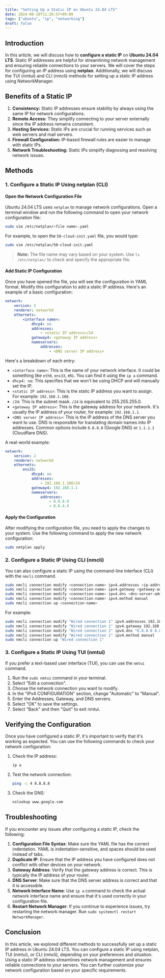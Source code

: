```yaml
---
title: "Setting Up a Static IP on Ubuntu 24.04 LTS"
date: 2024-08-10T11:26:57+09:00
tags: ["ubuntu", "ip", "networking"]
draft: false
---
```


## Introduction

In this article, we will discuss how to **configure a static IP** on **Ubuntu 24.04 LTS**. Static IP addresses are helpful for streamlining network management and ensuring reliable connections to your servers. We will cover the steps for configuring an IP address using **netplan**. Additionally, we will discuss the TUI (nmtui) and CLI (nmcli) methods for setting up a static IP address using NetworkManager.

## Benefits of a Static IP

1. **Consistency:** Static IP addresses ensure stability by always using the same IP for network configurations.
2. **Remote Access:** They simplify connecting to your server externally since the IP address remains consistent.
3. **Hosting Services:** Static IPs are crucial for running services such as web servers and mail servers.
4. **Firewall Configuration:** IP-based firewall rules are easier to manage with static IPs.
5. **Network Troubleshooting:** Static IPs simplify diagnosing and resolving network issues.

## Methods

### 1. Configure a Static IP Using netplan (CLI)

#### Open the Network Configuration File

Ubuntu 24.04 LTS uses `netplan` to manage network configurations. Open a terminal window and run the following command to open your network configuration file:

```bash
sudo vim /etc/netplan/<file name>.yaml
```

For example, to open the `50-cloud-init.yaml` file, you would type:

```bash
sudo vim /etc/netplan/50-cloud-init.yaml
```

> **Note:** The file name may vary based on your system. Use `ls /etc/netplan/` to check and specify the appropriate file.

#### Add Static IP Configuration

Once you have opened the file, you will see the configuration in YAML format. Modify this configuration to add a static IP address. Here's an example of a basic configuration:

```yaml
network:
    version: 2
    renderer: networkd
    ethernets:
        <interface name>:
            dhcp4: no
            addresses:
                - <static IP address>/24
            gateway4: <gateway IP address>
            nameservers:
                addresses:
                    - <DNS server IP address>
```

Here's a breakdown of each entry:

-   `<interface name>`: This is the name of your network interface. It could be something like `eth0`, `ens33`, etc. You can find it using the `ip a` command.
-   `dhcp4: no`: This specifies that we won't be using DHCP and will manually set the IP.
-   `<static IP address>`: This is the static IP address you want to assign. For example: `192.168.1.100`.
-   `/24`: This is the subnet mask. `/24` is equivalent to 255.255.255.0.
-   `<gateway IP address>`: This is the gateway address for your network. It's usually the IP address of your router, for example: `192.168.1.1`.
-   `<DNS server IP address>`: This is the IP address of the DNS server you want to use. DNS is responsible for translating domain names into IP addresses. Common options include `8.8.8.8` (Google DNS) or `1.1.1.1` (Cloudflare DNS).

A real-world example:

```yaml
network:
    version: 2
    renderer: networkd
    ethernets:
        ens33:
            dhcp4: no
            addresses:
                - 192.168.1.100/24
            gateway4: 192.168.1.1
            nameservers:
                addresses:
                    - 8.8.8.8
                    - 8.8.4.4
```

#### Apply the Configuration

After modifying the configuration file, you need to apply the changes to your system. Use the following command to apply the new network configuration:

```bash
sudo netplan apply
```

### 2. Configure a Static IP Using CLI (nmcli)

You can also configure a static IP using the command-line interface (CLI) with the `nmcli` command.

```bash
sudo nmcli connection modify <connection-name> ipv4.addresses <ip-address>/<subnetmask>
sudo nmcli connection modify <connection-name> ipv4.gateway <gateway-address>
sudo nmcli connection modify <connection-name> ipv4.dns <dns-server-address>
sudo nmcli connection modify <connection-name> ipv4.method manual
sudo nmcli connection up <connection-name>
```

For example:

```bash
sudo nmcli connection modify "Wired connection 1" ipv4.addresses 192.168.1.100/24
sudo nmcli connection modify "Wired connection 1" ipv4.gateway 192.168.1.1
sudo nmcli connection modify "Wired connection 1" ipv4.dns "8.8.8.8 8.8.4.4"
sudo nmcli connection modify "Wired connection 1" ipv4.method manual
sudo nmcli connection up "Wired connection 1"
```

### 3. Configure a Static IP Using TUI (nmtui)

If you prefer a text-based user interface (TUI), you can use the `nmtui` command.

1. Run the `sudo nmtui` command in your terminal.
2. Select "Edit a connection".
3. Choose the network connection you want to modify.
4. In the "IPv4 CONFIGURATION" section, change "Automatic" to "Manual".
5. Enter the Addresses, Gateway, and DNS servers.
6. Select "OK" to save the settings.
7. Select "Back" and then "Quit" to exit nmtui.

## Verifying the Configuration

Once you have configured a static IP, it's important to verify that it's working as expected. You can use the following commands to check your network configuration:

1. Check the IP address:

    ```bash
    ip a
    ```

2. Test the network connection:

    ```bash
    ping -c 4 8.8.8.8
    ```

3. Check the DNS:
    ```bash
    nslookup www.google.com
    ```

## Troubleshooting

If you encounter any issues after configuring a static IP, check the following:

1. **Configuration File Syntax**: Make sure the YAML file has the correct indentation. YAML is indentation-sensitive, and spaces should be used instead of tabs.
2. **Duplicate IP**: Ensure that the IP address you have configured does not conflict with other devices on your network.
3. **Gateway Address**: Verify that the gateway address is correct. This is typically the IP address of your router.
4. **DNS Server**: Make sure that the DNS server address is correct and that it is accessible.
5. **Network Interface Name**: Use `ip a` command to check the actual network interface name and ensure that it's used correctly in your configuration file.
6. **Restart Network Manager**: If you continue to experience issues, try restarting the network manager. Run `sudo systemctl restart NetworkManager`.

## Conclusion

In this article, we explored different methods to successfully set up a static IP address in Ubuntu 24.04 LTS. You can configure a static IP using netplan, TUI (nmtui), or CLI (nmcli), depending on your preferences and situation. Using a static IP address streamlines network management and ensures reliable connections to your servers. You can further customize your network configuration based on your specific requirements.
